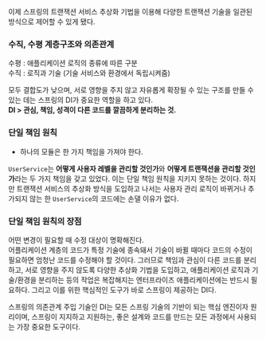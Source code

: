 
이제 스프링의 트랜잭션 서비스 추상화 기법을 이용해 다양한 트랜잭션 기술을 일관된 방식으로 제어할 수 있게 됐다. 

### 수직, 수평 계층구조와 의존관계 

수평 : 애플리케이션 로직의 종류에 따른 구분  
수직 : 로직과 기술 (기술 서비스와 환경에서 독립시켜줌)  

모두 결합도가 낮으며, 서로 영향을 주지 않고 자유롭게 확장될 수 있는 구조를 만들 수 있는 데는 스프링의 DI가 중요한 역할을 하고 있다.  
**DI > 관심, 책임, 성격이 다른 코드를 깔끔하게 분리하는 것.** 
 
### 단일 책임 원칙 

- 하나의 모듈은 한 가지 책임을 가져야 한다. 

`UserService`는 **어떻게 사용자 레벨을 관리할 것인가**와 **어떻게 트랜잭션을 관리할 것인가**라는 두 가지 책임을 갖고 있었다. 
이는 단일 책임 원칙을 지키지 못하는 것이다. 
하지만 트랜잭션 서비스의 추상화 방식을 도입하고 나서는 사용자 관리 로직이 바뀌거나 추가되지 않는 한 `UserService`의 코드에는 손댈 이유가 없다.
 
 
### 단일 책임 원칙의 장점 

어떤 변경이 필요할 때 수정 대상이 명확해진다.  
어플리케이션 계층의 코드가 특정 기술에 종속돼서 기술이 바뀔 때마다 코드의 수정이 필요하면 엄청난 코드를 수정해야 할 것이다. 
그러므로 책임과 관심이 다른 코드를 분리하고, 서로 영향을 주지 않도록 다양한 추상화 기법을 도입하고, 애플리케이션 로직과 기술/환경을 분리하는 등의 작업은 복잡해지는 엔터프라이즈 애플리케이션에는 반드시 필요하다. 
그리고 이를 위한 핵심적인 도구가 바로 스프링이 제공하는 DI다. 

스프링의 의존관계 주입 기술인 DI는 모든 스프링 기술의 기반이 되는 핵심 엔진이자 원리이며, 스프링이 지지하고 지원하는, 좋은 설계와 코드를 만드는 모든 과정에서 사용되는 가장 중요한 도구이다. 





































